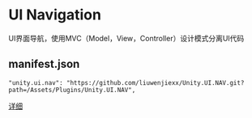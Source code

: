 # UI Navigation

UI界面导航，使用MVC（Model，View，Controller）设计模式分离UI代码



## manifest.json

```
"unity.ui.nav": "https://github.com/liuwenjiexx/Unity.UI.NAV.git?path=/Assets/Plugins/Unity.UI.NAV",
```





[详细](Assets/Plugins/Unity.UI.Nav)



